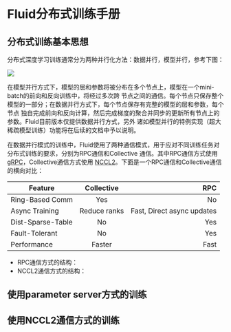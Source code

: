 # Fluid分布式训练手册

## 分布式训练基本思想

分布式深度学习训练通常分为两种并行化方法：数据并行，模型并行，参考下图：

<img src="parallelism.png">

在模型并行方式下，模型的层和参数将被分布在多个节点上，模型在一个mini-batch的前向和反向训练中，将经过多次跨
节点之间的通信。每个节点只保存整个模型的一部分；在数据并行方式下，每个节点保存有完整的模型的层和参数，每个节点
独自完成前向和反向计算，然后完成梯度的聚合并同步的更新所有节点上的参数。Fluid目前版本仅提供数据并行方式，另外
诸如模型并行的特例实现（超大稀疏模型训练）功能将在后续的文档中予以说明。

在数据并行模式的训练中，Fluid使用了两种通信模式，用于应对不同训练任务对分布式训练的要求，分别为RPC通信和Collective
通信。其中RPC通信方式使用[gRPC](https://github.com/grpc/grpc/)，Collective通信方式使用
[NCCL2](https://developer.nvidia.com/nccl)。下面是一个RPC通信和Collective通信的横向对比：

| Feature       | Collective    | RPC   |
| ------------- |:-------------:| -----:|
| Ring-Based Comm  | Yes | No |
| Async Training   | Reduce ranks | Fast, Direct async updates |
| Dist-Sparse-Table | No      | Yes |
| Fault-Tolerant | No | Yes|
| Performance | Faster | Fast |

* RPC通信方式的结构：
  <img src="">
* NCCL2通信方式的结构：
  <img src="">


## 使用parameter server方式的训练


## 使用NCCL2通信方式的训练


